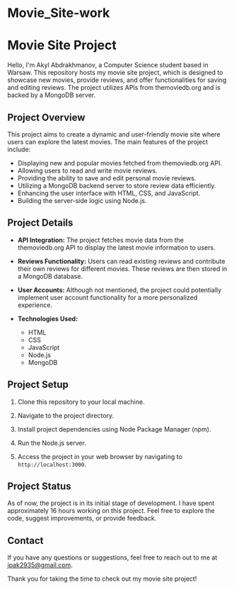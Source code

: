 # Movie_Site-work
# Movie Site Project

Hello, I'm Akyl Abdrakhmanov, a Computer Science student based in Warsaw. This repository hosts my movie site project, which is designed to showcase new movies, provide reviews, and offer functionalities for saving and editing reviews. The project utilizes APIs from themoviedb.org and is backed by a MongoDB server.

## Project Overview

This project aims to create a dynamic and user-friendly movie site where users can explore the latest movies. The main features of the project include:

- Displaying new and popular movies fetched from themoviedb.org API.
- Allowing users to read and write movie reviews.
- Providing the ability to save and edit personal movie reviews.
- Utilizing a MongoDB backend server to store review data efficiently.
- Enhancing the user interface with HTML, CSS, and JavaScript.
- Building the server-side logic using Node.js.

## Project Details

- **API Integration:** The project fetches movie data from the themoviedb.org API to display the latest movie information to users.

- **Reviews Functionality:** Users can read existing reviews and contribute their own reviews for different movies. These reviews are then stored in a MongoDB database.

- **User Accounts:** Although not mentioned, the project could potentially implement user account functionality for a more personalized experience.

- **Technologies Used:**
  - HTML
  - CSS
  - JavaScript
  - Node.js
  - MongoDB

## Project Setup

1. Clone this repository to your local machine.

2. Navigate to the project directory.

3. Install project dependencies using Node Package Manager (npm).

4. Run the Node.js server.


5. Access the project in your web browser by navigating to `http://localhost:3000`.

## Project Status

As of now, the project is in its initial stage of development. I have spent approximately 16 hours working on this project.
Feel free to explore the code, suggest improvements, or provide feedback. 

## Contact

If you have any questions or suggestions, feel free to reach out to me at jpak2935@gmail.com.

Thank you for taking the time to check out my movie site project!




